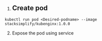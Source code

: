 1. ## Create pod 

```
kubectl run pod <Desired-podname> --image stacksimplify/kubenginx:1.0.0 

```
2. Expose the pod using service 